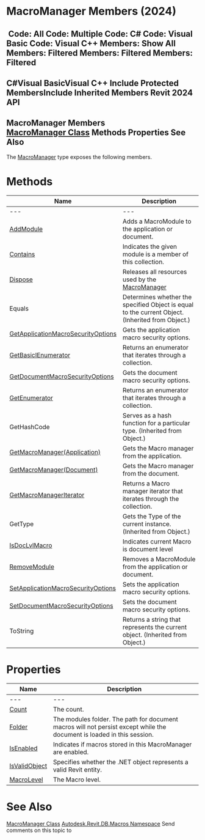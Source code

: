 # MacroManager Members (2024)

﻿
 Code: All Code: Multiple Code: C# Code: Visual Basic Code: Visual C++  Members: Show All Members: Filtered Members: Filtered Members: Filtered   
---  
C#Visual BasicVisual C++
Include Protected MembersInclude Inherited Members
Revit 2024 API  
---  
MacroManager Members  
[MacroManager Class](49eb4b8a-ae13-95e7-fef4-11347bbb67d3.md "MacroManager Class") Methods Properties See Also  
---  
The [MacroManager](49eb4b8a-ae13-95e7-fef4-11347bbb67d3.md "MacroManager Class") type exposes the following members.
# Methods
| Name | Description |
| --- | --- |
| --- | --- | --- |
| [AddModule](66ea5747-0492-62d8-8869-5a2455977348.md "AddModule Method") | Adds a MacroModule to the application or document. |
| [Contains](01c64409-346b-5d8c-757c-28fde44938c4.md "Contains Method") | Indicates the given module is a member of this collection. |
| [Dispose](15cd3357-e8b7-6931-8806-5f8d14d7e44a.md "Dispose Method") | Releases all resources used by the [MacroManager](49eb4b8a-ae13-95e7-fef4-11347bbb67d3.md "MacroManager Class") |
| Equals | Determines whether the specified Object is equal to the current Object. (Inherited from Object.) |
| [GetApplicationMacroSecurityOptions](2a2a21df-26ac-0ed2-c154-d58c615e7cbf.md "GetApplicationMacroSecurityOptions Method") | Gets the application macro security options. |
| [GetBasicIEnumerator](52c5bee7-80b1-a1a2-b01b-e1c3a13460d0.md "GetBasicIEnumerator Method") | Returns an enumerator that iterates through a collection. |
| [GetDocumentMacroSecurityOptions](62474c63-9650-c5e8-7a42-618a557faea2.md "GetDocumentMacroSecurityOptions Method") | Gets the document macro security options. |
| [GetEnumerator](c2aaccac-a7d0-51f3-8042-c51ca87d686f.md "GetEnumerator Method") | Returns an enumerator that iterates through a collection. |
| GetHashCode | Serves as a hash function for a particular type.  (Inherited from Object.) |
| [GetMacroManager(Application)](b4f96c52-afc8-6b22-186b-8e485d0ea7c1.md "GetMacroManager Method \(Application\)") | Gets the Macro manager from the application. |
| [GetMacroManager(Document)](e230f53e-de22-47e0-4539-5bf5ba88e473.md "GetMacroManager Method \(Document\)") | Gets the Macro manager from the document. |
| [GetMacroManagerIterator](00849391-fb3b-9381-4b9a-af908024c311.md "GetMacroManagerIterator Method") | Returns a Macro manager iterator that iterates through the collection. |
| GetType | Gets the Type of the current instance. (Inherited from Object.) |
| [IsDocLvlMacro](76941534-0983-c6f9-bcec-ad38991f17b5.md "IsDocLvlMacro Method") | Indicates current Macro is document level |
| [RemoveModule](c22a452e-578c-d468-e041-e70fd72cc78f.md "RemoveModule Method") | Removes a MacroModule from the application or document. |
| [SetApplicationMacroSecurityOptions](0adef94d-9b9f-4409-d543-c023c0041301.md "SetApplicationMacroSecurityOptions Method") | Sets the application macro security options. |
| [SetDocumentMacroSecurityOptions](df7cf42d-8613-1d41-7d0c-182b2f9588cd.md "SetDocumentMacroSecurityOptions Method") | Sets the document macro security options. |
| ToString | Returns a string that represents the current object. (Inherited from Object.) |

# Properties
| Name | Description |
| --- | --- |
| --- | --- | --- |
| [Count](f45c467a-b777-db16-cd48-87ae7deda4c1.md "Count Property") | The count. |
| [Folder](8d2294e3-1ca6-7e18-7330-5d32a0ad9690.md "Folder Property") | The modules folder. The path for document macros will not persist except while the document is loaded in this session. |
| [IsEnabled](08e6559b-28e7-330d-44be-bfd53a69e239.md "IsEnabled Property") | Indicates if macros stored in this MacroManager are enabled. |
| [IsValidObject](70265341-4ddb-6edc-f547-7770ef503d1b.md "IsValidObject Property") | Specifies whether the .NET object represents a valid Revit entity. |
| [MacroLevel](fca55ec0-cdcc-739f-edfe-08457134d214.md "MacroLevel Property") | The Macro level. |

# See Also
[MacroManager Class](49eb4b8a-ae13-95e7-fef4-11347bbb67d3.md "MacroManager Class")
[Autodesk.Revit.DB.Macros Namespace](8b8f9876-f4c2-abff-fc5b-79e337d84e01.md "Autodesk.Revit.DB.Macros Namespace")
Send comments on this topic to 